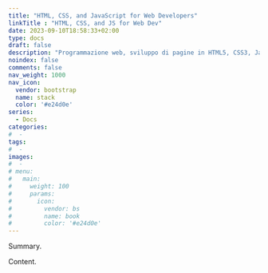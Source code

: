 ```yaml
---
title: "HTML, CSS, and JavaScript for Web Developers"
linkTitle : "HTML, CSS, and JS for Web Dev"
date: 2023-09-10T18:58:33+02:00
type: docs
draft: false
description: "Programmazione web, sviluppo di pagine in HTML5, CSS3, JavaScript"
noindex: false
comments: false
nav_weight: 1000
nav_icon:
  vendor: bootstrap
  name: stack
  color: '#e24d0e'
series:
  - Docs
categories:
#  - 
tags:
#  - 
images:
#  - 
# menu:
#   main:
#     weight: 100
#     params:
#       icon:
#         vendor: bs
#         name: book
#         color: '#e24d0e'
---
```


Summary.

<!--more-->

Content.
